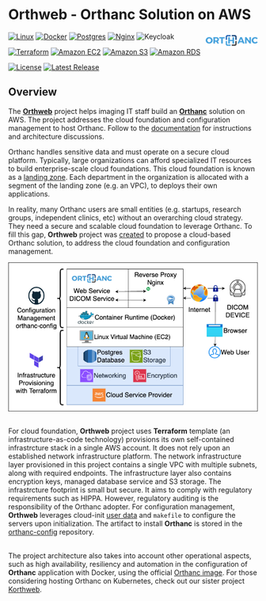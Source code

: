 # Orthweb - Orthanc Solution on AWS
<a href="https://www.orthanc-server.com/"><img style="float" align="right" src="assets/images/orthanc_logo.png"></a>


[![Linux](https://img.shields.io/badge/Linux-FCC624?logo=linux&logoColor=black)](https://aws.amazon.com/amazon-linux-2)
[![Docker](https://img.shields.io/badge/docker-%230db7ed.svg?logo=docker&logoColor=white)](https://www.docker.com/)
[![Postgres](https://img.shields.io/badge/postgres-%23316192.svg?logo=postgresql&logoColor=white)](https://www.postgresql.org/)
[![Nginx](https://img.shields.io/badge/nginx-%23009639.svg?&logo=nginx&logoColor=white)](https://nginx.org/en/index.html)
![Keycloak](https://img.shields.io/badge/Keycloak-4D4D4D?logo=keycloak&logoColor=white&style=flat)

[![Terraform](https://img.shields.io/badge/terraform-%235835CC.svg?logo=terraform&logoColor=white)](https://www.terraform.io/)
[![Amazon EC2](https://img.shields.io/badge/Amazon%20EC2-F90?logo=amazonec2&logoColor=white&style=flat)](https://aws.amazon.com/ec2/)
[![Amazon S3](https://img.shields.io/badge/Amazon%20S3-569A31?logo=amazons3&logoColor=white&style=flat)](https://aws.amazon.com/s3/)
[![Amazon RDS](https://img.shields.io/badge/Amazon%20RDS-527FFF?logo=amazonrds&logoColor=white&style=flat)](https://aws.amazon.com/rds/postgresql/)

[![License](https://img.shields.io/badge/License-Apache_2.0-blue.svg)](https://opensource.org/licenses/Apache-2.0)
[![Latest Release](https://img.shields.io/github/v/release/digihunch/orthweb)](https://github.com/digihunch/orthweb/releases/latest) 

## Overview

The **[Orthweb](https://github.com/digihunch/orthweb)** project helps imaging IT staff build an **[Orthanc](https://www.orthanc-server.com/)** solution on AWS. The project addresses the cloud foundation and configuration management to host Orthanc. Follow to the [documentation](https://digihunch.github.io/orthweb/) for instructions and architecture discussions.

Orthanc handles sensitive data and must operate on a secure cloud platform. Typically, large organizations can afford specialized IT resources to build enterprise-scale cloud foundations. This cloud foundation is known as a [landing zone](https://www.digihunch.com/2022/12/landing-zone-in-aws/). Each department in the organization is allocated with a segment of the landing zone (e.g. an VPC), to deploys their own applications. 

In reality, many Orthanc users are small entities (e.g. startups, research groups, independent clinics, etc) without an overarching cloud strategy. They need a secure and scalable cloud foundation to leverage Orthanc. To fill this gap, **Orthweb** project was [created](https://www.digihunch.com/2020/11/medical-imaging-web-server-deployment-pipeline/) to propose a cloud-based Orthanc solution, to address the cloud foundation and configuration management.

<img align="middle" src="assets/images/Overview.png">
<br/><br/>

For cloud foundation, **Orthweb** project uses **Terraform** template (an infrastructure-as-code technology) provisions its own self-contained infrastrcture stack in a single AWS account. It does not rely upon an established network infrastructure platform. The network infrastructure layer provisioned in this project contains a single VPC with multiple subnets, along with required endpoints. The infrastructure layer also contains encryption keys, managed database service and S3 storage. The infrastrcture footprint is small but secure. It aims to comply with regulatory requirements such as HIPPA. However, regulatory auditing is the responsibility of the Orthanc adopter. For configuration management, **Orthweb** leverages cloud-init [user data](https://docs.aws.amazon.com/AWSEC2/latest/UserGuide/user-data.html) and `makefile` to configure the servers upon initialization. The artifact to install **Orthanc** is stored in the [orthanc-config](https://github.com/digihunchinc/orthanc-config) repository. 
<br/><br/>

The project architecture also takes into account other operational aspects, such as high availability, resiliency and automation in the configuration of **Orthanc** application with Docker, using the official [Orthanc image](https://hub.docker.com/r/orthancteam/orthanc). For those considering hosting Orthanc on Kubernetes, check out our sister project [Korthweb](https://github.com/digihunch/korthweb).